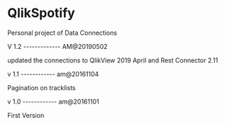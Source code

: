 # QlikSpotify
Personal project of Data Connections


V 1.2 ------------- AM@20190502

updated the connections to QlikView 2019 April and Rest Connector 2.11


v 1.1 ------------ am@20161104

Pagination on tracklists

v 1.0 ------------ am@20161101

First Version
